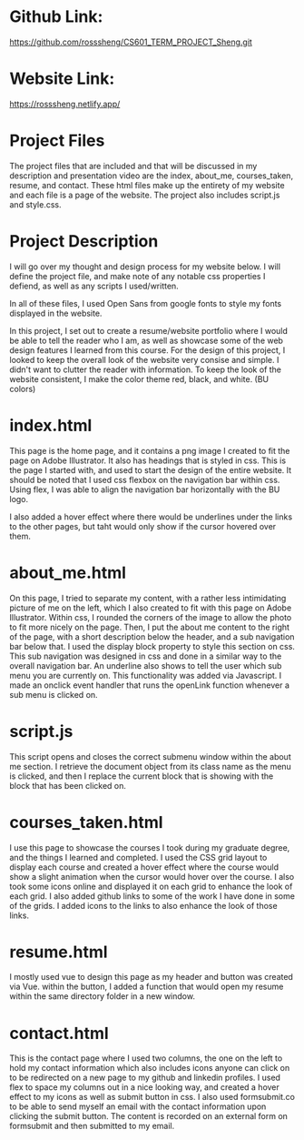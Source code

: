# Github Link:
https://github.com/rosssheng/CS601_TERM_PROJECT_Sheng.git

# Website Link: 
https://rosssheng.netlify.app/

# Project Files 
The project files that are included and that will be discussed in my description and presentation video are the index, about_me, courses_taken, resume, and contact. These html files make up the entirety of my website and each file is a page of the website. 
The project also includes script.js and style.css. 

# Project Description 
I will go over my thought and design process for my website below. I will define the project file, and make note of any notable css properties I defiend, as well as any scripts I used/written. 

In all of these files, I used Open Sans from google fonts to style my fonts displayed in the website. 

In this project, I set out to create a resume/website portfolio where I would be able to tell the reader who I am, as well as showcase some of the web design features I learned from this course. 
For the design of this project, I looked to keep the overall look of the website very consise and simple. I didn't want to clutter the reader with information. To keep the look of the website consistent, I make the color theme red, black, and white. (BU colors)
# index.html
This page is the home page, and it contains a png image I created to fit the page on Adobe Illustrator. It also has headings that is styled in css. This is the page I started with, and used to start the design of the entire website. It should be noted that I used css flexbox on the navigation bar within css. Using flex, I was able to align the navigation bar horizontally with the BU logo. 

I also added a hover effect where there would be underlines under the links to the other pages, but taht would only show if the cursor hovered over them. 

# about_me.html 
On this page, I tried to separate my content, with a rather less intimidating picture of me on the left, which I also created to fit with this page on Adobe Illustrator. Within css, I rounded the corners of the image to allow the photo to fit more nicely on the page. Then, I put the about me content to the right of the page, with a short description below the header, and a sub navigation bar below that. I used the display block property to style this section on css. This sub navigation was designed in css and done in a similar way to the overall navigation bar. An underline also shows to tell the user which sub menu you are currently on. This functionality was added via Javascript. 
I made an onclick event handler that runs the openLink function whenever a sub menu is clicked on. 

# script.js
This script opens and closes the correct submenu window within the about me section. I retrieve the document object from its class name as the menu is clicked, and then I replace the current block that is showing with the block that has been clicked on. 

# courses_taken.html 
I use this page to showcase the courses I took during my graduate degree, and the things I learned and completed. I used the CSS grid layout to display each course and created a hover effect where the course would show a slight animation when the cursor would hover over the course. I also took some icons online and displayed it on each grid to enhance the look of each grid. I also added github links to some of the work I have done in some of the grids. I added icons to the links to also enhance the look of those links. 

# resume.html 
I mostly used vue to design this page as my header and button was created via Vue. within the button, I added a function that would open my resume within the same directory folder in a new window. 

# contact.html
This is the contact page where I used two columns, the one on the left to hold my contact information which also includes icons anyone can click on to be redirected on a new page to my github and linkedin profiles. I used flex to space my columns out in a nice looking way, and created a hover effect to my icons as well as submit button in css. I also used formsubmit.co to be able to send myself an email with the contact information upon clicking the submit button. The content is recorded on an external form on formsubmit and then submitted to my email.

